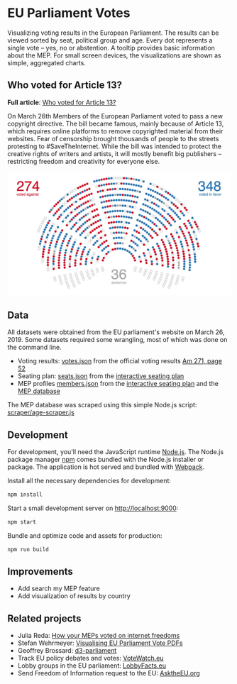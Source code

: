 # EU Parliament Votes

Visualizing voting results in the European Parliament. The results can be viewed sorted by seat, political group and age. Every dot represents a single vote – yes, no or abstention. A tooltip provides basic information about the MEP. For small screen devices, the visualizations are shown as simple, aggregated charts.

## Who voted for Article 13?

**Full article**: [Who voted for Article 13?](https://stekhn.github.io/eu-parliament-votes/)

On March 26th Members of the European Parliament voted to pass a new copyright directive. The bill became famous, mainly because of Article 13, which requires online platforms to remove copyrighted material from their websites. Fear of censorship brought thousands of people to the streets protesting to #SaveTheInternet. While the bill was intended to protect the creative rights of writers and artists, it will mostly benefit big publishers – restricting freedom and creativity for everyone else. 

![Voting results for EU copyright reform](src/images/preview.jpg?raw=true)

## Data

All datasets were obtained from the EU parliament's website on March 26, 2019. Some datasets required some wrangling, most of which was done on the command line.

- Voting results: [votes.json](https://github.com/stekhn/eu-parliament-votes/blob/master/src/data/votes.json) from the official voting results [Am 271, page 52](http://www.europarl.europa.eu/doceo/document/PV-8-2019-03-26-RCV_EN.pdf)
- Seating plan: [seats.json](https://github.com/stekhn/eu-parliament-votes/blob/master/src/data/seats.json) from the [interactive seating plan](https://www.europarl.europa.eu/hemicycle/)
- MEP profiles [members.json](https://github.com/stekhn/eu-parliament-votes/blob/master/src/data/members.json) from the [interactive seating plan](https://www.europarl.europa.eu/hemicycle/js/meps_str.js) and the [MEP database](http://www.europarl.europa.eu/meps/en/)

The MEP database was scraped using this simple Node.js script: [scraper/age-scraper.js](scraper/age-scraper.js)

## Development

For development, you'll need the JavaScript runtime [Node.js](https://nodejs.org/). The Node.js package manager [npm](https://www.npmjs.com/) comes bundled with the Node.js installer or package. The application is hot served and bundled with [Webpack](https://webpack.js.org/).

Install all the necessary dependencies for development:

```bash
npm install
```

Start a small development server on <http://localhost:9000>:

```bash
npm start
```

Bundle and optimize code and assets for production:

```bash
npm run build
```

## Improvements

- Add search my MEP feature
- Add visualization of results by country

## Related projects

- Julia Reda: [How your MEPs voted on internet freedoms](https://juliareda.eu/2019/04/copyright-final-vote/)
- Stefan Wehrmeyer: [Visualising EU Parliament Vote PDFs](https://observablehq.com/@stefanw/parsing-eu-parliament-vote-pdfs)
- Geoffrey Brossard: [d3-parliament](https://github.com/geoffreybr/d3-parliament)
- Track EU policy debates and votes: [VoteWatch.eu](https://www.votewatch.eu/)
- Lobby groups in the EU parliament: [LobbyFacts.eu](https://lobbyfacts.eu/)
- Send Freedom of Information request to the EU: [AsktheEU.org](https://www.asktheeu.org/de)
